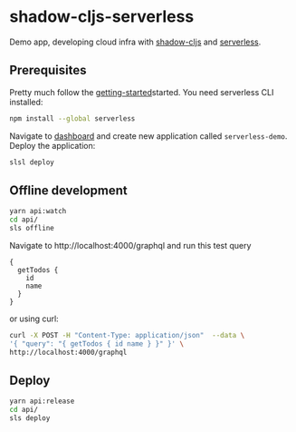 # shadow-cljs-serverless

Demo app, developing cloud infra with [shadow-cljs](https://shadow-cljs.github.io/docs/UsersGuide.html) and [serverless](https://serverless.com/).

## Prerequisites

Pretty much follow the [getting-started](https://serverless.com/framework/docs/getting-started/)started.
You need serverless CLI installed:

```bash
npm install --global serverless
```
Navigate to [dashboard](https://dashboard.serverless.com) and create new application called `serverless-demo`.
Deploy the application:

```bash
slsl deploy
```


## <a name="offline"> Offline development ##

```bash
yarn api:watch
cd api/
sls offline
```

Navigate to http://localhost:4000/graphql and run this test query

```
{
  getTodos {
    id
    name
  }
}
```

or using curl:

```bash
curl -X POST -H "Content-Type: application/json"  --data \
'{ "query": "{ getTodos { id name } }" }' \
http://localhost:4000/graphql
```
## <a name="deploy"> Deploy ##

```bash
yarn api:release
cd api/
sls deploy
```
